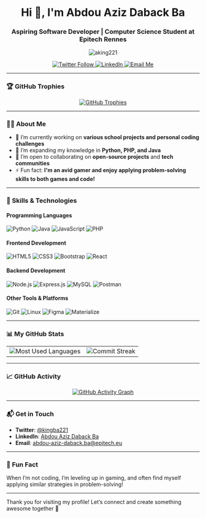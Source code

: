 <h1 align="center">Hi 👋, I'm Abdou Aziz Daback Ba</h1>
<h3 align="center">Aspiring Software Developer | Computer Science Student at Epitech Rennes</h3>

<p align="center">
  <img src="https://komarev.com/ghpvc/?username=aking221&label=Profile%20views&color=0e75b6&style=flat" alt="aking221" />
</p>

<p align="center">
  <a href="https://twitter.com/kingba221" target="_blank">
    <img src="https://img.shields.io/twitter/follow/kingba221?logo=twitter&style=for-the-badge" alt="Twitter Follow" />
  </a>
  <a href="https://linkedin.com/in/abdou-aziz-ba-104041190" target="_blank">
    <img src="https://img.shields.io/badge/-LinkedIn-blue?style=for-the-badge&logo=linkedin&logoColor=white" alt="LinkedIn" />
  </a>
  <a href="mailto:abdou-aziz-daback.ba@epitech.eu">
    <img src="https://img.shields.io/badge/Email-D14836?style=for-the-badge&logo=gmail&logoColor=white" alt="Email Me" />
  </a>
</p>

---

### 🏆 GitHub Trophies

<p align="center">
  <a href="https://github.com/ryo-ma/github-profile-trophy">
    <img src="https://github-profile-trophy.vercel.app/?username=aking221&theme=onedark&no-frame=true&margin-w=15" alt="GitHub Trophies" />
  </a>
</p>

---

### 🧑‍💻 About Me

- 🔭 I’m currently working on **various school projects and personal coding challenges**
- 🌱 I’m expanding my knowledge in **Python, PHP, and Java**
- 👯 I’m open to collaborating on **open-source projects** and **tech communities**
- ⚡ Fun fact: **I'm an avid gamer and enjoy applying problem-solving skills to both games and code!**

---

### 🚀 Skills & Technologies

#### Programming Languages
<p>
  <img src="https://img.shields.io/badge/Python-3776AB?style=for-the-badge&logo=python&logoColor=white" alt="Python" />
  <img src="https://img.shields.io/badge/Java-007396?style=for-the-badge&logo=java&logoColor=white" alt="Java" />
  <img src="https://img.shields.io/badge/JavaScript-F7DF1E?style=for-the-badge&logo=javascript&logoColor=black" alt="JavaScript" />
  <img src="https://img.shields.io/badge/PHP-777BB4?style=for-the-badge&logo=php&logoColor=white" alt="PHP" />
</p>

#### Frontend Development
<p>
  <img src="https://img.shields.io/badge/HTML5-E34F26?style=for-the-badge&logo=html5&logoColor=white" alt="HTML5" />
  <img src="https://img.shields.io/badge/CSS3-1572B6?style=for-the-badge&logo=css3&logoColor=white" alt="CSS3" />
  <img src="https://img.shields.io/badge/Bootstrap-563D7C?style=for-the-badge&logo=bootstrap&logoColor=white" alt="Bootstrap" />
  <img src="https://img.shields.io/badge/React-61DAFB?style=for-the-badge&logo=react&logoColor=black" alt="React" />
</p>

#### Backend Development
<p>
  <img src="https://img.shields.io/badge/Node.js-339933?style=for-the-badge&logo=node-dot-js&logoColor=white" alt="Node.js" />
  <img src="https://img.shields.io/badge/Express.js-000000?style=for-the-badge&logo=express&logoColor=white" alt="Express.js" />
  <img src="https://img.shields.io/badge/MySQL-4479A1?style=for-the-badge&logo=mysql&logoColor=white" alt="MySQL" />
  <img src="https://img.shields.io/badge/Postman-FF6C37?style=for-the-badge&logo=postman&logoColor=white" alt="Postman" />
</p>

#### Other Tools & Platforms
<p>
  <img src="https://img.shields.io/badge/Git-F05032?style=for-the-badge&logo=git&logoColor=white" alt="Git" />
  <img src="https://img.shields.io/badge/Linux-FCC624?style=for-the-badge&logo=linux&logoColor=black" alt="Linux" />
  <img src="https://img.shields.io/badge/Figma-F24E1E?style=for-the-badge&logo=figma&logoColor=white" alt="Figma" />
  <img src="https://img.shields.io/badge/Materialize-EE6E73?style=for-the-badge&logo=material-design&logoColor=white" alt="Materialize" />
</p>

---

### 📊 My GitHub Stats

<table align="center">
  <tr>
    <td align="center">
      <img src="https://github-readme-stats.vercel.app/api/top-langs/?username=aking221&layout=compact&theme=dark" alt="Most Used Languages" />
    </td>
    <td align="center">
      <img src="https://github-readme-streak-stats.herokuapp.com/?user=aking221&theme=dark" alt="Commit Streak" />
    </td>
  </tr>
</table>

---

### 📈 GitHub Activity

<p align="center">
  <a href="https://github.com/ashutosh00710/github-readme-activity-graph">
    <img src="https://github-readme-activity-graph.vercel.app/graph?username=Aking221&bg_color=1a1a1a&color=57c7d4&line=9a9a9a&point=c5f015&area=true&hide_border=true" alt="GitHub Activity Graph" />
  </a>
</p>

---

### 📬 Get in Touch

- **Twitter**: [@kingba221](https://twitter.com/kingba221)
- **LinkedIn**: [Abdou Aziz Daback Ba](https://linkedin.com/in/abdou-aziz-ba-104041190)
- **Email**: [abdou-aziz-daback.ba@epitech.eu](mailto:abdou-aziz-daback.ba@epitech.eu)

---

### 🎉 Fun Fact
When I’m not coding, I’m leveling up in gaming, and often find myself applying similar strategies in problem-solving!

---

Thank you for visiting my profile! Let’s connect and create something awesome together 🚀
